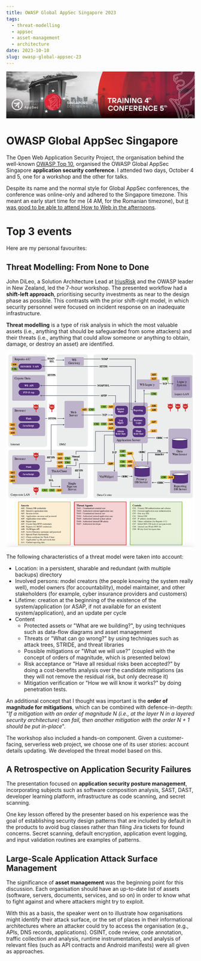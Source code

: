 ```yaml
---
title: OWASP Global AppSec Singapore 2023
tags:
  - threat-modelling
  - appsec
  - asset-management
  - architecture
date: 2023-10-10
slug: owasp-global-appsec-23
---
```

![Banner of the event](images/owasp-global-appsec-23/banner.png)

# OWASP Global AppSec Singapore

The Open Web Application Security Project, the organisation behind the well-known [OWASP Top 10](https://owasp.org/www-project-top-ten/), organised the OWASP Global AppSec Singapore **application security conference**. I attended two days, October 4 and 5, one for a workshop and the other for talks.

Despite its name and the normal style for Global AppSec conferences, the conference was online-only and adhered to the Singapore timezone. This meant an early start time for me (4 AM, for the Romanian timezone), but [it was good to be able to attend How to Web in the afternoons](/htw-23).

# Top 3 events

Here are my personal favourites:

## Threat Modelling: From None to Done

John DiLeo, a Solution Architecture Lead at [IriusRisk](https://iriusrisk.com/) and the OWASP leader in New Zealand, led the 7-hour workshop. The presented workflow had a **shift-left approach**, prioritising security investments as near to the design phase as possible. This contrasts with the prior shift-right model, in which security personnel were focused on incident response on an inadequate infrastructure.

**Threat modelling** is a type of risk analysis in which the most valuable assets (i.e., anything that should be safeguarded from some attackers) and their threats (i.e., anything that could allow someone or anything to obtain, damage, or destroy an asset) are identified.

![Threat model from Synopsys](images/owasp-global-appsec-23/synopsys-threat-model.png) 

The following characteristics of a threat model were taken into account:

- Location: in a persistent, sharable and redundant (with multiple backups) directory
- Involved persons: model creators (the people knowing the system really well), model owners (for accountability), model maintainer, and other stakeholders (for example, cyber insurance providers and customers)
- Lifetime: creation at the beginning of the existence of the system/application (or ASAP, if not available for an existent system/application), and an update per cycle
- Content
    - Protected assets or "What are we building?", by  using techniques such as data-flow diagrams and asset management
    - Threats or "What can go wrong?" by using techniques such as attack trees, STRIDE, and threat libraries
    - Possible mitigations or "What we will use?" (coupled with the concept of orders of magnitude, which is presented below)
    - Risk acceptance or "Have all residual risks been accepted?" by doing a cost-benefits analysis over the candidate mitigations (as they will not remove the residual risk, but only decrease it)
    - Mitigation verification or "How we will know it works?" by doing penetration tests.

An additional concept that I thought was important is the **order of magnitude for mitigations**, which can be combined with defence-in-depth: "*If a mitigation with an order of magnitude N (i.e., at the layer N in a layered security architecture) can fail, then another mitigation with the order N + 1 should be put in-place*".

The workshop also included a hands-on component. Given a customer-facing, serverless web project, we choose one of its user stories: account details updating. We developed the threat model based on this.

## A Retrospective on Application Security Failures

The presentation focused on **application security posture management**, incorporating subjects such as software composition analysis, SAST, DAST, developer learning platform, infrastructure as code scanning, and secret scanning.

One key lesson offered by the presenter based on his experience was the goal of establishing security design patterns that are included by default in the products to avoid bug classes rather than filing Jira tickets for found concerns. Secret scanning, default encryption, application event logging, and input validation routines are examples of patterns.

## Large-Scale Application Attack Surface Management

The significance of **asset management** was the beginning point for this discussion. Each organisation should have an up-to-date list of assets (software, servers, documents, services, and so on) in order to know what to fight against and where attackers might try to exploit.

With this as a basis, the speaker went on to illustrate how organisations might identify their attack surface, or the set of places in their informational architectures where an attacker could try to access the organisation (e.g., APIs, DNS records, applications). OSINT, code review, code annotation, traffic collection and analysis, runtime instrumentation, and analysis of relevant files (such as API contracts and Android manifests) were all given as approaches.
